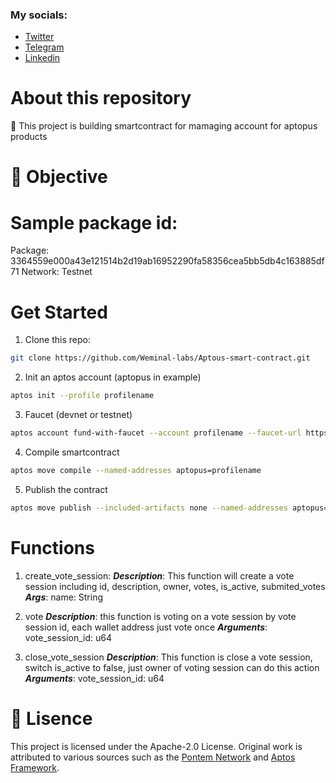 ### My socials:
- [Twitter](https://x.com/FromSunNews)
- [Telegram](https://t.me/+84378630804)
- [Linkedin](https://www.linkedin.com/in/tunhatphuong2002)

# About this repository
📘 This project is building smartcontract for mamaging account for aptopus products

# 🚀 Objective

# Sample package id:
Package: 3364559e000a43e121514b2d19ab16952290fa58356cea5bb5db4c163885df71
Network: Testnet

# Get Started
1. Clone this repo:
```bash
git clone https://github.com/Weminal-labs/Aptous-smart-contract.git
```
2. Init an aptos account (aptopus in example)
```bash
aptos init --profile profilename
```
3. Faucet (devnet or testnet)
```bash
aptos account fund-with-faucet --account profilename --faucet-url https://faucet.devnet.aptoslabs.com --url https://fullnode.devnet.aptoslabs.com
```
4. Compile smartcontract
```bash
aptos move compile --named-addresses aptopus=profilename
```
5. Publish the contract
```bash
aptos move publish --included-artifacts none --named-addresses aptopus=profilename --profile=profilename
```
# Functions
1. create_vote_session:
***Description***: This function will create a vote session including
id, 
description, 
owner, 
votes, 
is_active, 
submited_votes
***Args***: name: String
     
2. vote
***Description***: this function is voting on a vote session by vote session id, each wallet address just vote once
***Arguments***: vote_session_id: u64
5. close_vote_session
   ***Description***: This function is close a vote session, switch is_active to false, just owner of voting session can do this action
   ***Arguments***: vote_session_id: u64
# 📑 Lisence
This project is licensed under the Apache-2.0 License. Original work is attributed to various sources such as the [Pontem Network](https://github.com/pontem-network/U256) and [Aptos Framework](https://github.com/aptos-labs/aptos-core).
